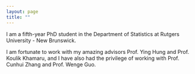 ```yaml
--- 
layout: page
title: ""
---
```




I am a fifth-year PhD student in the Department of Statistics at Rutgers University - New Brunswick. 


I am fortunate to work with my amazing advisors Prof. Ying Hung and Prof. Koulik Khamaru, and I have also had the privilege of working with Prof. Cunhui Zhang and Prof. Wenge Guo.


